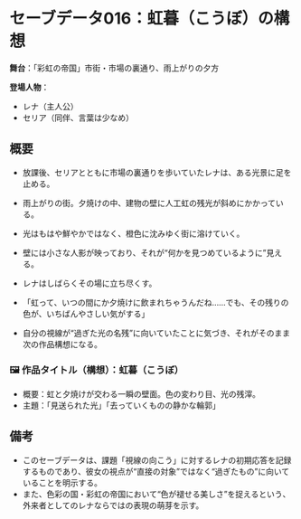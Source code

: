 # セーブデータ016：虹暮（こうぼ）の構想

**舞台**：「彩虹の帝国」市街・市場の裏通り、雨上がりの夕方

**登場人物**：
- レナ（主人公）
- セリア（同伴、言葉は少なめ）

## 概要

- 放課後、セリアとともに市場の裏通りを歩いていたレナは、ある光景に足を止める。
- 雨上がりの街。夕焼けの中、建物の壁に人工虹の残光が斜めにかかっている。
- 光はもはや鮮やかではなく、橙色に沈みゆく街に溶けていく。
- 壁には小さな人影が映っており、それが“何かを見つめているように”見える。

- レナはしばらくその場に立ち尽くす。
- 「虹って、いつの間にか夕焼けに飲まれちゃうんだね……でも、その残りの色が、いちばんやさしい気がする」
- 自分の視線が“過ぎた光の名残”に向いていたことに気づき、それがそのまま次の作品構想になる。

### 🖼 作品タイトル（構想）：虹暮（こうぼ）
- 概要：虹と夕焼けが交わる一瞬の壁面。色の変わり目、光の残滓。
- 主題：「見送られた光」「去っていくものの静かな輪郭」

## 備考

- このセーブデータは、課題「視線の向こう」に対するレナの初期応答を記録するものであり、彼女の視点が“直接の対象”ではなく“過ぎたもの”に向いていることを明示する。
- また、色彩の国・彩虹の帝国において“色が褪せる美しさ”を捉えるという、外来者としてのレナならではの表現の萌芽を示す。